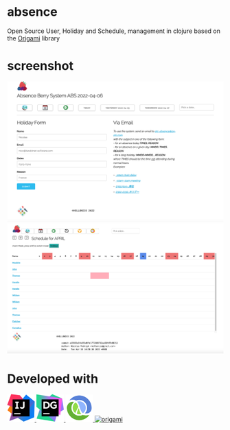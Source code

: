 
# absence

Open Source User, Holiday and Schedule, management in clojure based on the [Origami](http://origamidocs.hellonico.info) library

# screenshot

![](doc/screenshot.png)
![](doc/screenshot2.png)

# Developed with

<a href="https://www.jetbrains.com/idea/">
<img title="idea" width="64" height="64" src="doc/idea.png"/>
</a>

<a href="https://www.jetbrains.com/datagrip/">
<img title="datagrip" width="64" height="64" src="doc/datagrip.png"/>
</a>

<a href="https://cursive-ide.com/">
<img title="cursive" width="64" height="64" src="doc/cursive.png"/>
</a>

<a href="http://origamidocs.hellonico.info">
<img title="origami" alt="origami" width="64" height="64" src="http://origamidocs.hellonico.info/doc/origami.jpg"/>
</a>

